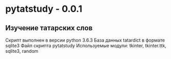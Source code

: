 pytatstudy - 0.0.1
==============
Изучение татарских слов
--------------
Скрипт выполнен в версии python 3.6.3
База данных tatardict в формате sqlite3
Файл скрипта pytatstudy
Используемые модули: tkinter, tkinter.ttk, sqlite3, random
